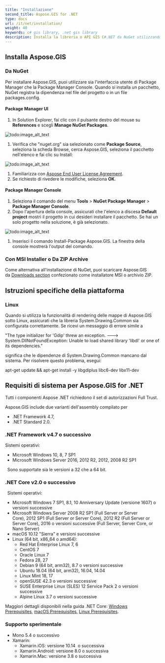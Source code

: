 ```yaml
---
title: "Installazione"
second_title: Aspose.GIS for .NET
type: docs
url: /it/net/installation/
weight: 40
keywords: c# gis library, .net gis library
description: Installa la libreria o API GIS C#.NET da NuGet utilizzando l'interfaccia utente Package Manager o Console, da ZIP Archive. Può anche essere utilizzato in .NET Core e sistemi operativi Linux.
---
```


## **Installa Aspose.GIS**
### **Da NuGet**
Per installare Aspose.GIS, puoi utilizzare sia l'interfaccia utente di Package Manager che la Package Manager Console. Quando si installa un pacchetto, NuGet registra la dipendenza nel file del progetto o in un file packages.config.
#### **Package Manager UI**
1. In Solution Explorer, fai clic con il pulsante destro del mouse su **References** e scegli **Manage NuGet Packages**.

![todo:image_alt_text](installation_1.png)

1. Verifica che "nuget.org" sia selezionato come **Package Source**, seleziona la scheda Browse, cerca Aspose.GIS, seleziona il pacchetto nell'elenco e fai clic su Install:

![todo:image_alt_text](installation_2.png)

1. Familiarizza con [Aspose End User License Agreement](https://about.aspose.com/legal/eula).
1. Se richiesto di rivedere le modifiche, seleziona **OK**.
#### **Package Manager Console**
1. Seleziona il comando del menu **Tools** > **NuGet Package Manager** > **Package Manager Console**.
1. Dopo l'apertura della console, assicurati che l'elenco a discesa **Default project** mostri il progetto in cui desideri installare il pacchetto. Se hai un solo progetto nella soluzione, è già selezionato.

![todo:image_alt_text](installation_3.png)

1. Inserisci il comando Install-Package Aspose.GIS. La finestra della console mostrerà l'output del comando.
### **Con MSI Installer o Da ZIP Archive**
Come alternativa all'installazione di NuGet, puoi scaricare Aspose.GIS da [Downloads section](https://downloads.aspose.com/gis/net) confezionato come installatore MSI o archivio ZIP.
## **Istruzioni specifiche della piattaforma**
### **Linux**
Quando si utilizza la funzionalità di rendering delle mappe di Aspose.GIS sotto Linux, assicurati che la libreria System.Drawing.Common sia configurata correttamente. Se ricevi un messaggio di errore simile a 

"The type initializer for 'Gdip' threw an exception. ---> System.DllNotFoundException: Unable to load shared library 'libdl' or one of its dependencies."

significa che le dipendenze di System.Drawing.Common mancano dal sistema. Per risolvere questo problema, esegui:

apt-get update && apt-get install -y libgdiplus libc6-dev libx11-dev
## **Requisiti di sistema per Aspose.GIS for .NET**
Tutti i componenti Aspose .NET richiedono il set di autorizzazioni Full Trust.

Aspose.GIS include due varianti dell'assembly compilato per

- .NET Framework 4.7,
- .NET Standard 2.0.

### **.NET Framework v4.7 o successivo**
Sistemi operativi: 

- Microsoft Windows 10, 8, 7 SP1
- Microsoft Windows Server 2016, 2012 R2, 2012, 2008 R2 SP1

` `Sono supportate sia le versioni a 32 che a 64 bit.
### **.NET Core v2.0 o successivo**
` `Sistemi operativi:

- Microsoft Windows 7 SP1, 8.1, 10 Anniversary Update (versione 1607) o versioni successive
- Microsoft Windows Server 2008 R2 SP1 (Full Server or Server Core), 2012 SP1 (Full Server or Server Core), 2012 R2 (Full Server or Server Core), 2016 o versioni successive (Full Server, Server Core, or Nano Server)
- macOS 10.12 "Sierra" e versioni successive
- Linux (64 bit, x86_64 o amd64):
  - Red Hat Enterprise Linux 7, 6
  - CentOS 7
  - Oracle Linux 7
  - Fedora 28, 27
  - Debian 9 (64 bit, arm32), 8.7 o versioni successive
  - Ubuntu 18.04 (64 bit, arm32), 16.04, 14.04
  - Linux Mint 18, 17
  - openSUSE 42.3 o versioni successive
  - SUSE Enterprise Linux (SLES) 12 Service Pack 2 o versioni successive
  - Alpine Linux 3.7 o versioni successive

Maggiori dettagli disponibili nella guida .NET Core: [Windows Prerequisites](https://docs.microsoft.com/en-us/dotnet/core/install/windows?tabs=netcore21#dependencies), [macOS Prerequisites](https://docs.microsoft.com/en-us/dotnet/core/install/macos?tabs=netcore2x#dependencies), [Linux Prerequisites](https://docs.microsoft.com/en-us/dotnet/core/install/linux?tabs=netcore2x).
### **Supporto sperimentale**
- Mono 5.4 o successivo
- Xamarin:
  - Xamarin.iOS: versione 10.14  o successiva
  - Xamarin.Android: versione 8.0 o successiva
  - Xamarin.Mac: versione 3.8 o successiva
